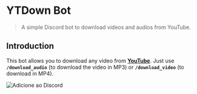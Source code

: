 # YTDown Bot

> A simple Discord bot to download videos and audios from YouTube.

## Introduction

This bot allows you to download any video from [**YouTube**](https://youtube.com/). Just use **`/download_audio`** (to download the video in MP3) or **`/download_video`** (to download in MP4).

![Adicione ao Discord](https://cdn.discordapp.com/attachments/1059501553683284129/1134578511676452964/TEMP-removebg-preview.png)

